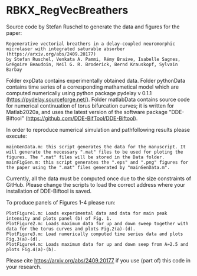# RBKX_RegVecBreathers

Source code by Stefan Ruschel to generate the data and figures for the paper:

	Regenerative vectorial breathers in a delay-coupled neuromorphic microlaser with integrated saturable absorber (https://arxiv.org/abs/2409.20177)
	by Stefan Ruschel, Venkata A. Pammi, Rémy Braive, Isabelle Sagnes, Grégoire Beaudoin, Neil G. R. Broderick, Bernd Krauskopf, Sylvain Barbay

Folder expData contains experimentally obtained data. Folder pythonData contains time series of a corresponding mathametical model which are computed numerically using python package pydelay v 0.1.1 (https://pydelay.sourceforge.net/). Folder matlabData contains source code for numerical continuation of torus bifurcation curves; it is written for Matlab2020a, and uses the latest version of the software package "DDE-Biftool" (https://github.com/DDE-BifTool/DDE-Biftool).

In order to reproduce numerical simulation and pathfollowing results please execute: 

	mainGenData.m: this script generates the data for the manuscript. It will generate the necessary ".mat" files to be used for ploting the figures. The ".mat" files will be stored in the Data folder.
	mainFigGen.m: this script generates the ".eps" and ".png" figures for the paper using the ".mat" files generated by "mainGenData.m". 

Currently, all the data must be computed once due to the size constraints of GitHub. Please change the scripts to load the correct address where your installation of DDE-Biftool is saved.

To produce panels of Figures 1-4 please run:

	PlotFigure1.m: Loads experimental data and data for main peak intensity and plots panel (b) of Fig. 1.
	PlotFigure2.m: Loads maximum data for up and down sweep together with data for the torus curves and plots Fig.2(a)-(d).
 	PlotFigure3.m: Load numerically computed time series data and plots Fig.3(a)-(d).
 	PlotFigure4.m: Loads maximum data for up and down seep from A=2.5 and plots Fig.4(a)-(b).

Please cite https://arxiv.org/abs/2409.20177 if you use (part of) this code in your research.


 

 
